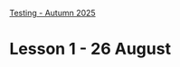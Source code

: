 [Testing - Autumn 2025](https://github.com/arturomorarioja-kea/SD_Testing_E25/blob/main/README.md)

# Lesson 1 - 26 August

[Download SDLCs slides in both formats]: #

[Intro to subject]: #
[Quick roll call & introductions]: #
[Previous knowledge survey]: #

[10:30 Merete visits]: #

[## Class takeaways]: #
[Check out the following slide decks on Itslearning:]: #
[- **Introduction to Software Testing**, with special focus on the following concepts]: #
[  - Testing vs. Debugging]: #
[  - Static vs. Dynamic Testing]: #
[  - Positive vs. Negative Testing]: #
[  - Verification and Validation]: #
[  - Regression Testing]: #
[  - The General Testing Principles]: #
[- **SDLCs and the V-model**, with special focus on:]: #
[  - The rationale of the V-model]: #
[  - How to apply it in the context of a software development project]: #
[  - How to apply it in an iterative development (e.g., Agile)]: #
[  - The differences between the four levels of testing (unit, integration, system, acceptance)]: #
[  - The Test Pyramid, with a critical focus as to its present day validity]: #
[- **Introduction to Unit Testing**, specifically:]: #
[  - The AAA pattern]: #
[  - Parameterised tests/Data providers]: #

[Class samples: https://github.com/arturomorarioja/js_format_name_unit_tests, https://github.com/arturomorarioja/py_format_name_unit_tests]: #

[## Homework]: #
[- Check out the following code samples:]: #
[  - Calculator Sum. Very basic unit tests mostly following the AAA pattern]: #
[  - VAT Calculation. Data provider/parameterised test examples. Jest's are a bit "playful"]: #
[  - Length Converter. Data providers and exception testing]: #

[- Research unit testing frameworks for your preferred programming language(s)]: #

[- Design and write unit tests for the following exercises using the programming language and unit testing framework of your choice. Try to elaborate a comprehensive list of test cases that bring value to the process:]: #
[  - Calculator]: #
[  - Roman Numerals]: #
